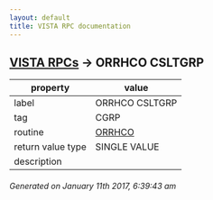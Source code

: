 ```yaml
---
layout: default
title: VISTA RPC documentation
---
```




## [VISTA RPCs](TableOfContent.md) &#8594; ORRHCO CSLTGRP 

 property | value 
--- | --- 
 label | ORRHCO CSLTGRP
 tag | CGRP
 routine | [ORRHCO](http://code.osehra.org/dox/Routine_ORRHCO_source.html)
 return value type | SINGLE VALUE
 description | 




 ###### Generated on January 11th 2017, 6:39:43 am